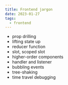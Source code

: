 ```yaml
---
title: Frontend jargon
date: 2023-01-27
tags:
  - frontend
---
```


- prop drilling
- lifting state up
- reducer function
- slot, scoped slot
- higher-order components
- handler and listener
- bubbling events
- tree-shaking
- time travel debugging
